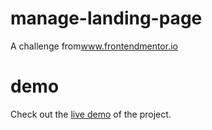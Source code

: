 # manage-landing-page

A challenge from<a href="https://www.frontendmentor.io/challenges/manage-landing-page-SLXqC6P5">www.frontendmentor.io</a>

# demo
Check out the [live demo](https://maryamgolparvar.github.io/manage-landing-page/) of the project.



